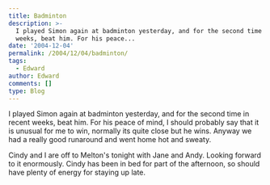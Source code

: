 ```yaml
---
title: Badminton
description: >-
  I played Simon again at badminton yesterday, and for the second time in recent
  weeks, beat him. For his peace...
date: '2004-12-04'
permalink: /2004/12/04/badminton/
tags:
  - Edward
author: Edward
comments: []
type: Blog
---
```


I played Simon again at badminton yesterday, and for the second time in
recent weeks, beat him. For his peace of mind, I should probably say
that it is unusual for me to win, normally its quite close but he wins.
Anyway we had a really good runaround and went home hot and sweaty.

Cindy and I are off to Melton\'s tonight with Jane and Andy. Looking
forward to it enormously. Cindy has been in bed for part of the
afternoon, so should have plenty of energy for staying up late.

